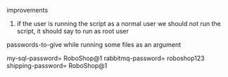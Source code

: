 improvements

1. if the user is running the script as a normal user we should not run the script, it should say to run as root user

passwords-to-give while running some files as an argument

my-sql-password= RoboShop@1
rabbitmq-password= roboshop123
shipping-password= RoboShop@1